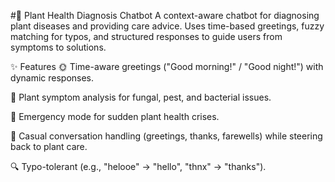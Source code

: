 #🌿 Plant Health Diagnosis Chatbot
A context-aware chatbot for diagnosing plant diseases and providing care advice. Uses time-based greetings, fuzzy matching for typos, and structured responses to guide users from symptoms to solutions.

✨ Features
🌞 Time-aware greetings ("Good morning!" / "Good night!") with dynamic responses.

🌱 Plant symptom analysis for fungal, pest, and bacterial issues.

🚨 Emergency mode for sudden plant health crises.

🤖 Casual conversation handling (greetings, thanks, farewells) while steering back to plant care.

🔍 Typo-tolerant (e.g., "helooe" → "hello", "thnx" → "thanks").
